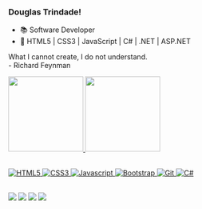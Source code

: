 ### Douglas Trindade!

- 📚 Software Developer
- 🌱 HTML5 | CSS3 | JavaScript | C# | .NET | ASP.NET

What I cannot create, I do not understand.<br>
                         - Richard Feynman</br>
<div>
  <a href="https://github.com/DouglasTrindade">
  <img height="150em" src="https://github-readme-stats.vercel.app/api?username=douglastrindade&show_icons=true&theme=dark&include_all_commits=true&count_private=true"/>
  <img height="150em" src="https://github-readme-stats.vercel.app/api/top-langs/?username=douglastrindade&layout=compact&langs_count=7&theme=dark"/>
</div>
  
<div style="display: inline_block"><br>

  
![HTML5](https://img.shields.io/badge/html5-%23323330.svg?style=for-the-badge&logo=html5&logoColor=E34F26)
![CSS3](https://img.shields.io/badge/css3-%23323330.svg?style=for-the-badge&logo=css3&logoColor=1572B6)
![Javascript](https://img.shields.io/badge/JavaScript-323330?style=for-the-badge&logo=javascript&logoColor=F7DF1E)
![Bootstrap](https://img.shields.io/badge/bootstrap-%23323330.svg?style=for-the-badge&logo=bootstrap&logoColor=865dc4)
![Git](https://img.shields.io/badge/git-%23323330.svg?style=for-the-badge&logo=git&logoColor=F05033)
![C#](https://img.shields.io/badge/Csharp-%23323330.svg?style=for-the-badge&logo=csharp&logoColor=865dc4)

  
</div>
 
<div style="display: inline_block"><br>

  <a href="https://instagram.com/douglastrindade1" alt="Instagram" target="_blank">
  <img src="https://img.shields.io/badge/-Instagram-1C1C1C?style=for-the-badge&logo=Instagram&logoColor=00FFFF&link=https://instagram.com/douglastrindade1"></a>
    
  <a href="https://discord.gg/ZdSECpBT4t" target="_blank">
  <img src="https://img.shields.io/badge/-Discord-1C1C1C?style=for-the-badge&logo=Discord&logoColor=00FFFF&link"></a>
  
  <a href="https://www.linkedin.com/in/douglastrindade1/" alt="Linkedin" target="_blank">
  <img src="https://img.shields.io/badge/-Linkedin-1C1C1C?style=for-the-badge&logo=Linkedin&logoColor=00FFFF&link=https://www.linkedin.com/in/douglastrindade1/"></a>
  
  <a href = "mailto:douglastrindade22@hotmail.com" target="_blank">
  <img src="https://img.shields.io/badge/-Hotmail-1C1C1C?style=for-the-badge&logo=Hotmail&logoColor=00FFFF&link"></a>     

</div>
      
